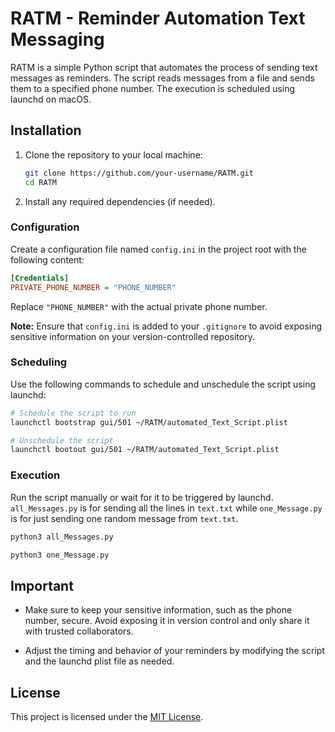 # RATM - Reminder Automation Text Messaging

RATM is a simple Python script that automates the process of sending text messages as reminders. The script reads messages from a file and sends them to a specified phone number. The execution is scheduled using launchd on macOS.

## Installation

1. Clone the repository to your local machine:

    ```bash
    git clone https://github.com/your-username/RATM.git
    cd RATM
    ```

2. Install any required dependencies (if needed).

### Configuration

Create a configuration file named `config.ini` in the project root with the following content:

```ini
[Credentials]
PRIVATE_PHONE_NUMBER = "PHONE_NUMBER"
```

Replace `"PHONE_NUMBER"` with the actual private phone number.

**Note:** Ensure that `config.ini` is added to your `.gitignore` to avoid exposing sensitive information on your version-controlled repository.

### Scheduling

Use the following commands to schedule and unschedule the script using launchd:

```bash
# Schedule the script to run
launchctl bootstrap gui/501 ~/RATM/automated_Text_Script.plist

# Unschedule the script
launchctl bootout gui/501 ~/RATM/automated_Text_Script.plist
```

### Execution

Run the script manually or wait for it to be triggered by launchd. `all_Messages.py` is for sending all the lines in `text.txt` while `one_Message.py` is for just sending one random message from `text.txt`.

```bash
python3 all_Messages.py
```
```bash
python3 one_Message.py
```

## Important

- Make sure to keep your sensitive information, such as the phone number, secure. Avoid exposing it in version control and only share it with trusted collaborators.

- Adjust the timing and behavior of your reminders by modifying the script and the launchd plist file as needed.

## License

This project is licensed under the [MIT License](https://opensource.org/license/mit/).
